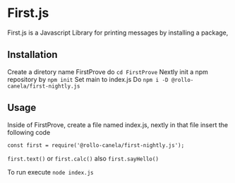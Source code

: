# First.js 

First.js is a Javascript Library for printing messages by installing a package,

## Installation
Create a diretory name FirstProve
do `cd FirstProve`
Nextly init a npm repository by `npm init`
Set main to index.js
Do `npm i -D @rollo-canela/first-nightly.js`

## Usage

Inside of FirstProve, create a file named index.js, nextly in that file insert the following code

`const first = require('@rollo-canela/first-nightly.js');`

`first.text()`
or
`first.calc()`
also
`first.sayHello()`

To run execute `node index.js`
